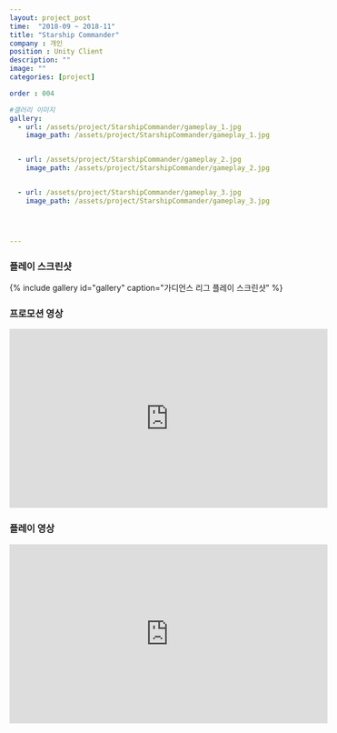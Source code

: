 ```yaml
---
layout: project_post
time:  "2018-09 ~ 2018-11"
title: "Starship Commander"
company : 개인
position : Unity Client
description: ""
image: ""
categories: [project]

order : 004

#갤러리 이미지
gallery:
  - url: /assets/project/StarshipCommander/gameplay_1.jpg
    image_path: /assets/project/StarshipCommander/gameplay_1.jpg


  - url: /assets/project/StarshipCommander/gameplay_2.jpg
    image_path: /assets/project/StarshipCommander/gameplay_2.jpg


  - url: /assets/project/StarshipCommander/gameplay_3.jpg
    image_path: /assets/project/StarshipCommander/gameplay_3.jpg




---
```


### 플레이 스크린샷
{% include gallery id="gallery" caption="가디언스 리그 플레이 스크린샷" %}

### 프로모션 영상
<iframe width="560" height="315" src="https://www.youtube.com/embed/X1OL6sOi4WI" frameborder="0" allow="accelerometer; autoplay; encrypted-media; gyroscope; picture-in-picture" allowfullscreen></iframe>

### 플레이 영상
<iframe width="560" height="315" src="https://www.youtube.com/embed/5nUEFdbszec" frameborder="0" allow="accelerometer; autoplay; encrypted-media; gyroscope; picture-in-picture" allowfullscreen></iframe>
